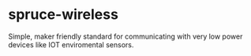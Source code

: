 # spruce-wireless
Simple, maker friendly standard for communicating with very low power devices like IOT enviromental sensors.
